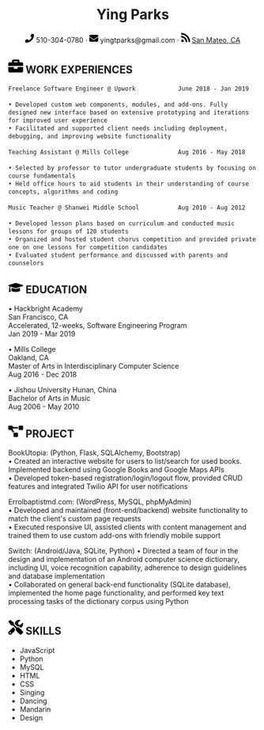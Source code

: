  <center>
     <h1>Ying Parks</h1>
     <div>
         <span>
             <img src="assets/phone-solid.svg" width="18px">
             510-304-0780
         </span>
         ·
         <span>
             <img src="assets/envelope-solid.svg" width="18px">
             yingtparks@gmail.com
         </span>
         ·
         <span>
             <img src="assets/rss-solid.svg" width="18px">
             <a href="#">San Mateo, CA</a>
         </span>
     </div>
 </center>

 ## <img src="assets/briefcase-solid.svg" width="30px"> WORK EXPERIENCES
    Freelance Software Engineer @ Upwork            June 2018 - Jan 2019 

    • Developed custom web components, modules, and add-ons. Fully designed new interface based on extensive prototyping and iterations for improved user experience 
    • Facilitated and supported client needs including deployment, debugging, and improving website functionality 

    Teaching Assistant @ Mills College	            Aug 2016 - May 2018

    • Selected by professor to tutor undergraduate students by focusing on course fundamentals
    • Held office hours to aid students in their understanding of course concepts, algorithms and coding 

    Music Teacher @ Shanwei Middle School           Aug 2010 - Aug 2012

    • Developed lesson plans based on curriculum and conducted music lessons for groups of 120 students
    • Organized and hosted student chorus competition and provided private one on one lessons for competition candidates
    • Evaluated student performance and discussed with parents and counselors

## <img src="assets/graduation-cap-solid.svg" width="30px"> EDUCATION
• Hackbright Academy<br/>
    San Francisco, CA<br/>
    Accelerated, 12-weeks, Software Engineering Program<br/>
    Jan 2019 - Mar 2019<br/>  

• Mills College<br/>
    Oakland, CA<br/>
    Master of Arts in Interdisciplinary Computer Science<br/>
    Aug 2016 - Dec 2018<br/> 

• Jishou University
    Hunan, China<br/> 
    Bachelor of Arts in Music<br/>
    Aug 2006 - May 2010<br/>

## <img src="assets/project-diagram-solid.svg" width="30px"> PROJECT
BookUtopia: (Python, Flask, SQLAlchemy, Bootstrap)                      
• Created an interactive website for users to list/search for used books. Implemented backend using Google Books and Google Maps APIs<br/>
• Developed token-based registration/login/logout flow, provided CRUD features and integrated Twilio API for user notifications

Errolbaptistmd.com: (WordPress, MySQL, phpMyAdmin)<br/>
• Developed and maintained (front-end/backend) website functionality to match the client's custom page requests<br/>
• Executed responsive UI, assisted clients with content management and trained them to use custom add-ons with friendly mobile support

Switch: (Android/Java, SQLite, Python)
• Directed a team of four in the design and implementation of an Android computer science dictionary, including UI, voice recognition capability, adherence to design guidelines and database implementation<br/>
• Collaborated on general back-end functionality (SQLite database), implemented the home page functionality, and performed key text processing tasks of the dictionary corpus using Python 

## <img src="assets/tools-solid.svg" width="30px"> SKILLS 

- JavaScript  
- Python            
- MySQL             
- HTML 
- CSS               
- Singing
- Dancing
- Mandarin
- Design
